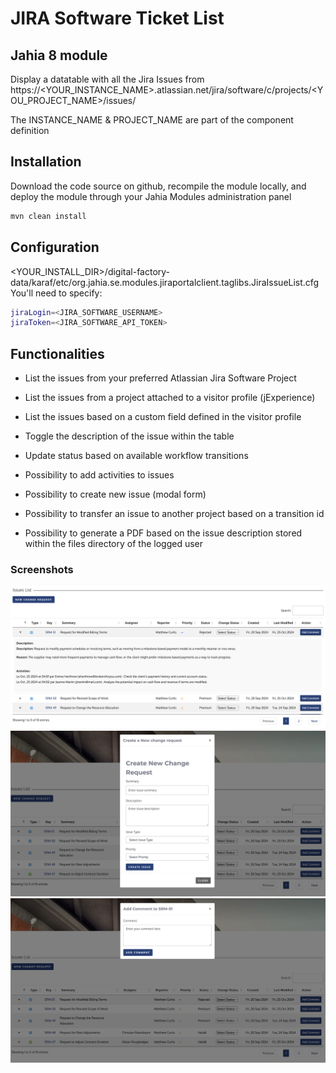 # JIRA Software Ticket List 

## Jahia 8 module

Display a datatable with all the Jira Issues from https://<YOUR_INSTANCE_NAME>.atlassian.net/jira/software/c/projects/<YOU_PROJECT_NAME>/issues/

The INSTANCE_NAME & PROJECT_NAME are part of the component definition
## Installation

Download the code source on github, recompile the module locally, and deploy the module through your Jahia Modules administration panel

```bash
mvn clean install
```

## Configuration
<YOUR_INSTALL_DIR>/digital-factory-data/karaf/etc/org.jahia.se.modules.jiraportalclient.taglibs.JiraIssueList.cfg
You'll need to specify:
```bash
jiraLogin=<JIRA_SOFTWARE_USERNAME>
jiraToken=<JIRA_SOFTWARE_API_TOKEN>
```
## Functionalities
- List the issues from your preferred Atlassian Jira Software Project
- List the issues from a project attached to a visitor profile (jExperience)
- List the issues based on a custom field defined in the visitor profile

- Toggle the description of the issue within the table
- Update status based on available workflow transitions
- Possibility to add activities to issues
- Possibility to create new issue (modal form)
- Possibility to transfer an issue to another project based on a transition id
- Possibility to generate a PDF based on the issue description stored within the files directory of the logged user

### Screenshots
![picture](./src/main/resources/images/issue-description.png)
![picture](./src/main/resources/images/new-issue.png)
![picture](./src/main/resources/images/issue-comment.png)







